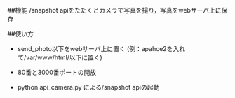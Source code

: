 ##機能
/snapshot apiをたたくとカメラで写真を撮り，写真をwebサーバ上に保存

##使い方
- send_photo以下をwebサーバ上に置く
(例：apahce2を入れて/var/www/html/以下に置く)

- 80番と3000番ポートの開放

- python api_camera.py による/snapshot apiの起動

